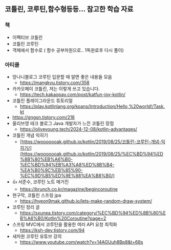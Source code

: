 ## 코틀린, 코루틴,함수형등등... 참고한 학습 자료

### 책

- 이펙티브 코틀린
- 코틀린 코루틴
- 객체에서 함수로 ( 함수 공부차원으로.. 1독완료후 다시 풀이)

### 아티클

- 망나니블로그 코루틴 입문할 때 알면 좋은 내용들 모음
    - https://mangkyu.tistory.com/358
- 카카오페이 코틀린, 저는 이렇게 쓰고 있습니다.
    - https://tech.kakaopay.com/post/katfun-joy-kotlin/
- 코틀린 플레이그라운드 튜토리얼
    - https://play.kotlinlang.org/koans/Introduction/Hello,%20world!/Task.kt
- https://gngsn.tistory.com/218
- 올리브영 테크 블로그 Java 개발자가 느낀 코틀린 장점
    - https://oliveyoung.tech/2024-12-08/kotlin-advantages/
- 코틀린 개념 익히기
    - [https://wooooooak.github.io/kotlin/2019/08/25/코틀린-코루틴-개념-익히기/](https://wooooooak.github.io/kotlin/2019/08/25/%EC%BD%94%ED%8B%80%EB%A6%B0-%EC%BD%94%EB%A3%A8%ED%8B%B4-%EA%B0%9C%EB%85%90-%EC%9D%B5%ED%9E%88%EA%B8%B0/)
- 👍 서준수, 코루틴 노트 매거진
    - https://brunch.co.kr/magazine/begincoroutine
- 현구막, 코틀린 스프링 jpa
    - https://hyeon9mak.github.io/lets-make-random-draw-system/
- 코루틴 정리 글
    - https://sxunea.tistory.com/category/%EC%BD%94%ED%8B%80%EB%A6%B0/Kotlin%20Coroutine?page=2
- 스프링 MVC에서 코루틴을 활용한 여러 API 요청 최적화
    - https://ksh-dev.tistory.com/94
- 새차원 코루틴 유튜브 강의
    - https://www.youtube.com/watch?v=14AGUuh8Bp8&t=68s
